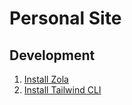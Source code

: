 # Personal Site


## Development

1. [Install Zola](https://www.getzola.org/documentation/getting-started/installation/)
2. [Install Tailwind CLI](https://tailwindcss.com/blog/standalone-cli)
